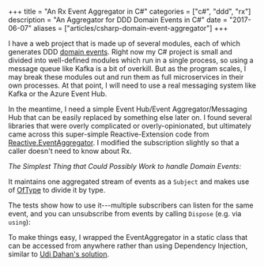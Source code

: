 +++
title = "An Rx Event Aggregator in C#"
categories = ["c#", "ddd", "rx"]
description = "An Aggregator for DDD Domain Events in C#"
date = "2017-06-07"
aliases = ["articles/csharp-domain-event-aggregator"]
+++

I have a web project that is made up of several modules, each of which generates DDD 
[domain events](http://codebetter.com/gregyoung/2010/04/11/what-is-a-domain-event/).  Right now
my C# project is small and divided into well-defined modules which run in a single process, so
using a message queue like Kafka is a bit of overkill.  But as the program scales, I may break
these modules out and run them as full microservices in their own processes.  At that point, I will 
need to use a real messaging system like Kafka or the Azure Event Hub. 

In the meantime, I need a simple Event Hub/Event Aggregator/Messaging Hub that can be easily replaced by
something else later on.  I found several libraries that were overly complicated or overly-opinionated, 
but ultimately came across this super-simple Reactive-Extension code 
from [Reactive.EventAggregator](https://github.com/shiftkey/Reactive.EventAggregator/blob/master/src/Reactive.EventAggregator/EventAggregator.cs).  I
modified the subscription slightly so that a caller doesn't need to know about Rx.

*The Simplest Thing that Could Possibly Work to handle Domain Events:*

<script src="https://gist.github.com/mikebridge/f6799ebed20160f72a3daf62f584d2ff.js"></script>

It maintains one aggregated stream of events as a `Subject` and makes use of [OfType](http://www.introtorx.com/content/v1.0.10621.0/08_Transformation.html#CastAndOfType) to 
divide it by type.

The tests show how to use it---multiple subscribers can listen for the same event, and you can
unsubscribe from events by calling `Dispose` (e.g. via `using`):

<script src="https://gist.github.com/mikebridge/a468735c966ea062487199cded301d1c.js"></script>

To make things easy, I wrapped the EventAggregator in a static class that can be accessed
from anywhere rather than using Dependency Injection, similar 
to [Udi Dahan's solution](http://udidahan.com/2009/06/14/domain-events-salvation/).

